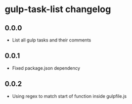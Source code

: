 # gulp-task-list changelog

## 0.0.0

- List all gulp tasks and their comments

## 0.0.1

- Fixed package.json dependency

## 0.0.2

- Using regex to match start of function inside gulpfile.js
